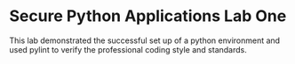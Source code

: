 # Secure Python Applications Lab One

This lab demonstrated the successful set up of a python environment and used pylint to verify the professional coding style and standards. 

